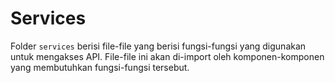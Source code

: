 # Services

Folder `services` berisi file-file yang berisi fungsi-fungsi yang digunakan untuk mengakses API. File-file ini akan di-import oleh komponen-komponen yang membutuhkan fungsi-fungsi tersebut.
